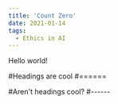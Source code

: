 ```yaml
---
title: 'Count Zero'
date: 2021-01-14
tags:
  - Ethics in AI
---
```


Hello world!

#Headings are cool
#======

#Aren't headings cool?
#------